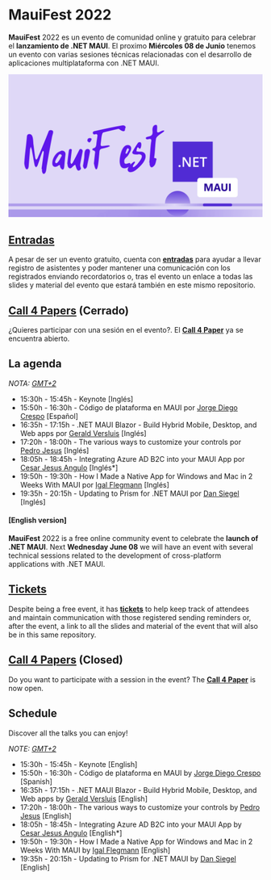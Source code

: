 # MauiFest 2022

**MauiFest** 2022 es un evento de comunidad online y gratuito para celebrar el **lanzamiento de .NET MAUI**. El proximo **Miércoles 08 de Junio** tenemos un evento con varias sesiones técnicas relacionadas con el desarrollo de aplicaciones multiplataforma con .NET MAUI.

![MauiFest](images/mauifest.png)

## [Entradas](https://www.eventbrite.es/e/entradas-mauifest-2022-312817945897)

A pesar de ser un evento gratuito, cuenta con **[entradas](https://www.eventbrite.es/e/entradas-mauifest-2022-312817945897)** para ayudar a llevar registro de asistentes y poder mantener una comunicación con los registrados enviando recordatorios o, tras el evento un enlace a todas las slides y material del evento que estará también en este mismo repositorio.

## [Call 4 Papers](https://sessionize.com/mauifest/) (Cerrado)

¿Quieres participar con una sesión en el evento?. El **[Call 4 Paper](https://sessionize.com/mauifest/)** ya se encuentra abierto.

## La agenda

_NOTA: [GMT+2](https://time.is/GMT+2)_

* 15:30h - 15:45h - Keynote [Inglés]
* 15:50h - 16:30h - Código de plataforma en MAUI por [Jorge Diego Crespo](https://twitter.com/jorgedcrespo) [Español]
* 16:35h - 17:15h - .NET MAUI Blazor - Build Hybrid Mobile, Desktop, and Web apps por [Gerald Versluis](https://twitter.com/jfversluis) [Inglés]
* 17:20h - 18:00h - The various ways to customize your controls por [Pedro Jesus](https://twitter.com/pj_souz) [Inglés]
* 18:05h - 18:45h - Integrating Azure AD B2C into your MAUI App por [Cesar Jesus Angulo](https://twitter.com/jesulink2514) [Inglés*]
* 19:50h - 19:30h - How I Made a Native App for Windows and Mac in 2 Weeks With MAUI por [Igal Flegmann](https://twitter.com/igal_fs) [Inglés]
* 19:35h - 20:15h - Updating to Prism for .NET MAUI por [Dan Siegel](https://twitter.com/DanJSiegel) [Inglés]


#### [English version]

**MauiFest** 2022 is a free online community event to celebrate the **launch of .NET MAUI**. Next **Wednesday June 08** we will have an event with several technical sessions related to the development of cross-platform applications with .NET MAUI.

## [Tickets](https://www.eventbrite.es/e/entradas-mauifest-2022-312817945897)

Despite being a free event, it has **[tickets](https://www.eventbrite.es/e/entradas-mauifest-2022-312817945897)** to help keep track of attendees and maintain communication with those registered sending reminders or, after the event, a link to all the slides and material of the event that will also be in this same repository.

## [Call 4 Papers](https://sessionize.com/mauifest/) (Closed)

Do you want to participate with a session in the event? The **[Call 4 Paper](https://sessionize.com/mauifest/)** is now open.

## Schedule

Discover all the talks you can enjoy!

_NOTE: [GMT+2](https://time.is/GMT+2)_

* 15:30h - 15:45h - Keynote [English]
* 15:50h - 16:30h - Código de plataforma en MAUI by [Jorge Diego Crespo](https://twitter.com/jorgedcrespo) [Spanish]
* 16:35h - 17:15h - .NET MAUI Blazor - Build Hybrid Mobile, Desktop, and Web apps by [Gerald Versluis](https://twitter.com/jfversluis) [English]
* 17:20h - 18:00h - The various ways to customize your controls by [Pedro Jesus](https://twitter.com/pj_souz) [English]
* 18:05h - 18:45h - Integrating Azure AD B2C into your MAUI App by [Cesar Jesus Angulo](https://twitter.com/jesulink2514) [English*]
* 19:50h - 19:30h - How I Made a Native App for Windows and Mac in 2 Weeks With MAUI by [Igal Flegmann](https://twitter.com/igal_fs) [English]
* 19:35h - 20:15h - Updating to Prism for .NET MAUI by [Dan Siegel](https://twitter.com/DanJSiegel) [English]